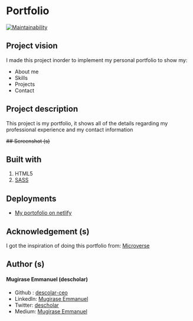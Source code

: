# Portfolio

[![Maintainability](https://api.codeclimate.com/v1/badges/bac0788cb2075fe809e8/maintainability)](https://codeclimate.com/github/descholar-ceo/portfolio/maintainability)

## Project vision

I made this project inorder to implement my personal portfolio to show my:
* About me
* Skills
* Projects
* Contact

## Project description

This project is my portfolio, it shows all of the details regarding my professional experience and my contact information

~~## Screenshot (s)~~

## Built with
1. HTML5
1. [SASS](https://sass-lang.com/)

## Deployments
* [My portofolio on netlify](https://descholar.netlify.app/)

## Acknowledgement (s)
I got the inspiration of doing this portfolio from:
[Microverse](https://www.microverse.org/)

## Author (s)
#### Mugirase Emmanuel (descholar)
* Github : [descolar-ceo](https://github.com/descholar-ceo)
* LinkedIn: [Mugirase Emmanuel](https://www.linkedin.com/in/mugirase-emmanuel/)
* Twitter: [descholar](https://twitter.com/descholar3)
* Medium: [Mugirase Emmanuel](https://www.medium.com/@emmamugira)
